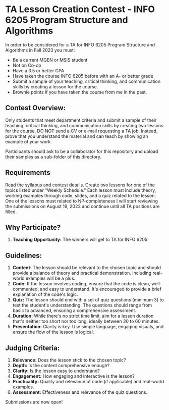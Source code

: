# TA Lesson Creation Contest - INFO 6205 Program Structure and Algorithms

In order to be considered for a TA for INFO 6205 Program Structure and Algorithms in Fall 2023 you must:

* Be a current MGEN or MSIS student
* Not on Co-op
* Have a 3.5 or better GPA
* Have taken the course INFO 6205 before with an A- or better grade
* Submit a sample of your teaching, critical thinking, and communication skills by creating a lesson for the course.
* Brownie points if you have taken the course from me in the past.


## Contest Overview:

Only students that meet department criteria and submit a sample of their teaching, critical thinking, and communication skills by creating two lessons for the course. DO NOT send a CV or e-mail requesting a TA job. Instead, prove that you understand the material and can teach by showing an example of your work.

Participants should ask to be a collaborator for this repository and upload their samples as a sub-folder of this directory.  

## Requirements

Read the syllabus and contest details. Create two lessons for one of the topics listed under "Weekly Schedule."  Each lesson must include theory, working examples through code, slides, and a quiz related to the lesson. One of the lessons must related to NP-completeness  I will start reviewing the submissions on August 19, 2023 and continue until all TA positions are filled.

## Why Participate?

1. **Teaching Opportunity:** The winners will get to TA for INFO 6205

## Guidelines:

1. **Content:** The lesson should be relevant to the chosen topic and should provide a balance of theory and practical demonstration. Including real-world examples will be a plus.
2. **Code:** If the lesson involves coding, ensure that the code is clean, well-commented, and easy to understand. It's encouraged to provide a brief explanation of the code's logic.
3. **Quiz:** The lesson should end with a set of quiz questions (minimum 3) to test the student's understanding. The questions should range from basic to advanced, ensuring a comprehensive assessment.
4. **Duration:** While there's no strict time limit, aim for a lesson duration that's neither too short nor too long, ideally between 30 to 60 minutes.
5. **Presentation:** Clarity is key. Use simple language, engaging visuals, and ensure the flow of the lesson is logical.

## Judging Criteria:

1. **Relevance:** Does the lesson stick to the chosen topic?
2. **Depth:** Is the content comprehensive enough?
3. **Clarity:** Is the lesson easy to understand?
4. **Engagement:** How engaging and interactive is the lesson?
5. **Practicality:** Quality and relevance of code (if applicable) and real-world examples.
6. **Assessment:** Effectiveness and relevance of the quiz questions.

Submissions are now open! 
